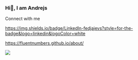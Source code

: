 ### Hi👋, I am Andrejs

Connect with me

https://img.shields.io/badge/LinkedIn-fedjajevs?style=for-the-badge&logo=linkedin&logoColor=white

https://fluentnumbers.github.io/about/

![](https://komarev.com/ghpvc/?username=fluentnumbers&style=flat-square)

<!--
**fluentnumbers/fluentnumbers** is a ✨ _special_ ✨ repository because its `README.md` (this file) appears on your GitHub profile.

Here are some ideas to get you started:

- 🔭 I’m currently working on ...
- 🌱 I’m currently learning ...
- 👯 I’m looking to collaborate on ...
- 🤔 I’m looking for help with ...
- 💬 Ask me about ...
- 📫 How to reach me: ...
- 😄 Pronouns: ...
- ⚡ Fun fact: ...
-->
